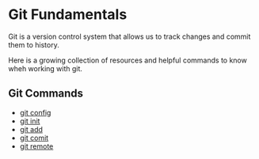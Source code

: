 # Git Fundamentals

Git is a version control system that allows us to track changes and commit them to history.

Here is a growing collection of resources and helpful commands to know wheh working with git.

## Git Commands
- [git config](./commands/Config.md) 
- [git init](./commands/Init.md)
- [git add](./commands/Add.md)
- [git comit](./commands/Commit.md)
- [git remote](./commands/Remote.md)